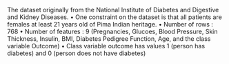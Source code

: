 The dataset originally from the National Institute of Diabetes and Digestive and
Kidney Diseases.
• One constraint on the dataset is that all patients are females at least 21 years
old of Pima Indian heritage.
• Number of rows : 768
• Number of features : 9 (Pregnancies, Glucoes, Blood Pressure, Skin Thickness,
Insulin, BMI, Diabetes Pedigree Function, Age, and the class variable Outcome)
• Class variable outcome has values 1 (person has diabetes) and 0 (person does
not have diabetes)
